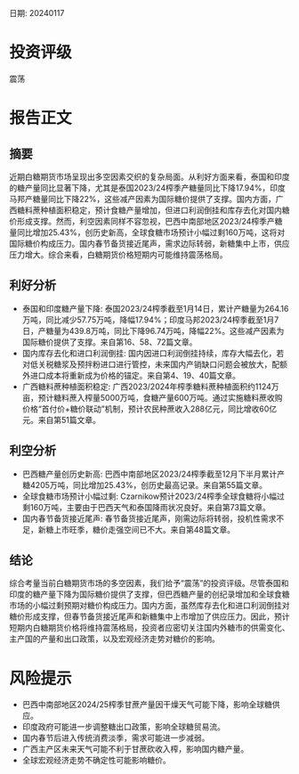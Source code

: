 
日期: 20240117

# 投资评级

震荡

# 报告正文

## 摘要

近期白糖期货市场呈现出多空因素交织的复杂局面。从利好方面来看，泰国和印度的糖产量同比显著下降，尤其是泰国2023/24榨季产糖量同比下降17.94%，印度马邦产糖量同比下降22%，这些减产因素为国际糖价提供了支撑。国内方面，广西糖料蔗种植面积稳定，预计食糖产量增加，但进口利润倒挂和库存去化对国内糖价形成支撑。然而，利空因素同样不容忽视，巴西中南部地区2023/24榨季产糖量同比增加25.43%，创历史新高，全球食糖市场预计小幅过剩160万吨，这将对国际糖价构成压力。国内春节备货接近尾声，需求边际转弱，新糖集中上市，供应压力增大。综合来看，白糖期货价格短期内可能维持震荡格局。

## 利好分析

* 泰国和印度糖产量下降: 泰国2023/24榨季截至1月14日，累计产糖量为264.16万吨，同比减少57.75万吨，降幅17.94%；印度马邦2023/24榨季截至1月7日，产糖量为439.8万吨，同比下降96.74万吨，降幅22%。这些减产因素为国际糖价提供了支撑。来自第16、58、72篇文章。
* 国内库存去化和进口利润倒挂: 国内因进口利润倒挂持续，库存大幅去化，若对低关税糖浆及预拌粉进口进行管控，未来国内产销缺口问题会被放大，配额外进口成本将重新成为价格的锚定。来自第4、19、40篇文章。
* 广西糖料蔗种植面积稳定: 广西2023/2024年榨季糖料蔗种植面积约1124万亩，预计糖料蔗入榨量5000万吨，食糖产量600万吨。通过实施糖料蔗收购价格“首付价+糖价联动”机制，预计农民种蔗收入288亿元，同比增收60亿元。来自第51篇文章。

## 利空分析

* 巴西糖产量创历史新高: 巴西中南部地区2023/24榨季截至12月下半月累计产糖4205万吨，同比增加25.43%，创历史最高记录。来自第55篇文章。
* 全球食糖市场预计小幅过剩: Czarnikow预计2023/24榨季全球食糖将小幅过剩160万吨，主要由于巴西天气和泰国降雨状况良好。来自第73篇文章。
* 国内春节备货接近尾声: 春节备货接近尾声，刚需边际将转弱，投机性需求不足，新糖上市旺季，糖价走强空间已不大。来自第48篇文章。

## 结论

综合考量当前白糖期货市场的多空因素，我们给予“震荡”的投资评级。尽管泰国和印度的糖产量下降为国际糖价提供了支撑，但巴西糖产量的创纪录增加和全球食糖市场的小幅过剩预期对糖价构成压力。国内方面，虽然库存去化和进口利润倒挂对糖价形成支撑，但春节备货接近尾声和新糖集中上市增加了供应压力。因此，预计短期内白糖期货价格将维持震荡格局，投资者应密切关注国内外糖市的供需变化、主产国的产量和出口政策，以及宏观经济走势对糖价的影响。

# 风险提示

* 巴西中南部地区2024/25榨季甘蔗产量因干燥天气可能下降，影响全球糖供应。
* 印度政府可能进一步调整糖出口政策，影响全球糖贸易流。
* 国内春节后进入传统消费淡季，需求可能进一步减弱。
* 广西主产区未来天气可能不利于甘蔗砍收入榨，影响国内糖产量。
* 全球宏观经济走势不确定性可能影响糖价。
